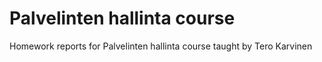 # Palvelinten hallinta course
Homework reports for Palvelinten hallinta course taught by Tero Karvinen
